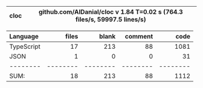 
cloc|github.com/AlDanial/cloc v 1.84  T=0.02 s (764.3 files/s, 59997.5 lines/s)
--- | ---

Language|files|blank|comment|code
:-------|-------:|-------:|-------:|-------:
TypeScript|17|213|88|1081
JSON|1|0|0|31
--------|--------|--------|--------|--------
SUM:|18|213|88|1112
